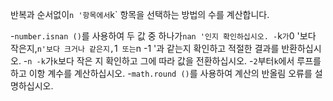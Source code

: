 반복과 순서없이`n '항목에서`k` 항목을 선택하는 방법의 수를 계산합니다.

-`number.isnan ()`를 사용하여 두 값 중 하나가`nan '인지 확인하십시오.
-`k`가`0 '보다 작은지,`n'보다 크거나 같은지,`1` 또는`n -1 '과 같는지 확인하고 적절한 결과를 반환하십시오.
-`n -k`가`k`보다 작은 지 확인하고 그에 따라 값을 전환하십시오.
-`2`부터`k`에서 루프를하고 이항 계수를 계산하십시오.
-`math.round ()`를 사용하여 계산의 반올림 오류를 설명하십시오.
